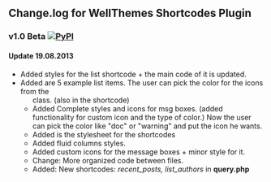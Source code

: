 ## Change.log for WellThemes Shortcodes Plugin

### v1.0 Beta [![PyPI](https://version-image.appspot.com/pypi/?name=Django)](https://pypi.python.org/pypi/Django/)

#### Update 19.08.2013
* Added styles for the list shortcode + the main code of it is updated.
* Added are 5 example list items. The user can pick the color for the icons from the <ul> class. (also in the shortcode)
* Added Complete styles and icons for msg boxes. (added functionality for custom icon and the type of color.) Now the user can pick the color like "doc" or "warning" and put the icon he wants.
* Added is the stylesheet for the shortcodes
* Added fluid columns styles.
* Added custom icons for the message boxes + minor style for it.
* Change: More organized code between files.
* Added: New shortcodes: *recent_posts, list_authors* in **query.php**